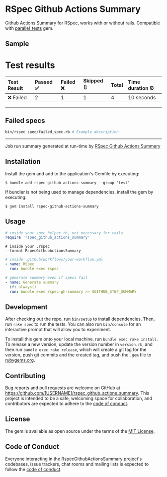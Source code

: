 # RSpec Github Actions Summary

Github Actions Summary for RSpec, works with or without rails. Compatible with [parallel_tests](https://github.com/grosser/parallel_tests) gem.

## Sample

# Test results

|Test Result|Passed ✅|Failed ❌|Skipped 🔃|Total|Time duration ⏰|
|:--|:--|:--|:--|:--|:--|
|❌ Failed|2|1|1|4|10 seconds|

---
## Failed specs
```bash
bin/rspec spec/failed_spec.rb # Example description
```

---
Job run summary generated at run-time by [RSpec Github Actions Summary](https://github.com/sebyx07/rspec-github-actions-summary)

## Installation

Install the gem and add to the application's Gemfile by executing:

    $ bundle add rspec-github-actions-summary --group 'test'

If bundler is not being used to manage dependencies, install the gem by executing:

    $ gem install rspec-github-actions-summary

## Usage

```ruby
# inside your spec_helper.rb, not necessary for rails
require 'rspec_github_actions_summary'
```

```text
# inside your .rspec
--format RspecGithubActionsSummary
```

```yaml
# inside .github/workflows/your-workflow.yml
- name: RSpec
  run: bundle exec rspec

# generate summary even if specs fail
- name: Generate summary
  if: always()
  run: bundle exec rspec-gh-summary >> $GITHUB_STEP_SUMMARY
```

## Development

After checking out the repo, run `bin/setup` to install dependencies. Then, run `rake spec` to run the tests. You can also run `bin/console` for an interactive prompt that will allow you to experiment.

To install this gem onto your local machine, run `bundle exec rake install`. To release a new version, update the version number in `version.rb`, and then run `bundle exec rake release`, which will create a git tag for the version, push git commits and the created tag, and push the `.gem` file to [rubygems.org](https://rubygems.org).

## Contributing

Bug reports and pull requests are welcome on GitHub at https://github.com/[USERNAME]/rspec_github_actions_summary. This project is intended to be a safe, welcoming space for collaboration, and contributors are expected to adhere to the [code of conduct](https://github.com/sebyx07/rspec-github-actions-summary/blob/master/CODE_OF_CONDUCT.md).

## License

The gem is available as open source under the terms of the [MIT License](https://opensource.org/licenses/MIT).

## Code of Conduct

Everyone interacting in the RspecGithubActionsSummary project's codebases, issue trackers, chat rooms and mailing lists is expected to follow the [code of conduct](https://github.com/[USERNAME]/rspec_github_actions_summary/blob/master/CODE_OF_CONDUCT.md).
